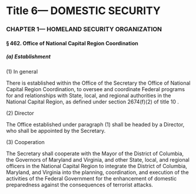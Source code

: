 
# Title 6— DOMESTIC SECURITY
### CHAPTER 1— HOMELAND SECURITY ORGANIZATION
#### § 462. Office of National Capital Region Coordination
##### (a) Establishment

(1) In general

There is established within the Office of the Secretary the Office of National Capital Region Coordination, to oversee and coordinate Federal programs for and relationships with State, local, and regional authorities in the National Capital Region, as defined under section 2674(f)(2) of title 10 .

(2) Director

The Office established under paragraph (1) shall be headed by a Director, who shall be appointed by the Secretary.

(3) Cooperation

The Secretary shall cooperate with the Mayor of the District of Columbia, the Governors of Maryland and Virginia, and other State, local, and regional officers in the National Capital Region to integrate the District of Columbia, Maryland, and Virginia into the planning, coordination, and execution of the activities of the Federal Government for the enhancement of domestic preparedness against the consequences of terrorist attacks.
